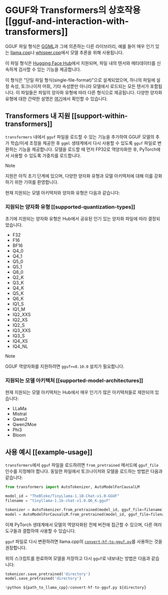 <!--Copyright 2024 The HuggingFace Team. All rights reserved.

Licensed under the Apache License, Version 2.0 (the "License"); you may not use this file except in compliance with
the License. You may obtain a copy of the License at

http://www.apache.org/licenses/LICENSE-2.0

Unless required by applicable law or agreed to in writing, software distributed under the License is distributed on
an "AS IS" BASIS, WITHOUT WARRANTIES OR CONDITIONS OF ANY KIND, either express or implied. See the License for the
specific language governing permissions and limitations under the License.

⚠️ Note that this file is in Markdown but contain specific syntax for our doc-builder (similar to MDX) that may not be
rendered properly in your Markdown viewer.

-->

# GGUF와 Transformers의 상호작용 [[gguf-and-interaction-with-transformers]]

GGUF 파일 형식은 [GGML](https://github.com/ggerganov/ggml)과 그에 의존하는 다른 라이브러리, 예를 들어 매우 인기 있는 [llama.cpp](https://github.com/ggerganov/llama.cpp)나 [whisper.cpp](https://github.com/ggerganov/whisper.cpp)에서 모델 추론을 위해 사용됩니다.

이 파일 형식은 [Hugging Face Hub](https://huggingface.co/docs/hub/en/gguf)에서 지원되며, 파일 내의 텐서와 메타데이터를 신속하게 검사할 수 있는 기능을 제공합니다.

이 형식은 "단일 파일 형식(single-file-format)"으로 설계되었으며, 하나의 파일에 설정 속성, 토크나이저 어휘, 기타 속성뿐만 아니라 모델에서 로드되는 모든 텐서가 포함됩니다. 이 파일들은 파일의 양자화 유형에 따라 다른 형식으로 제공됩니다. 다양한 양자화 유형에 대한 간략한 설명은 [여기](https://huggingface.co/docs/hub/en/gguf#quantization-types)에서 확인할 수 있습니다.

## Transformers 내 지원 [[support-within-transformers]]

`transformers` 내에서 `gguf` 파일을 로드할 수 있는 기능을 추가하여 GGUF 모델의 추가 학습/미세 조정을 제공한 후 `ggml` 생태계에서 다시 사용할 수 있도록 `gguf` 파일로 변환하는 기능을 제공합니다. 모델을 로드할 때 먼저 FP32로 역양자화한 후, PyTorch에서 사용할 수 있도록 가중치를 로드합니다.

> [!NOTE]
> 지원은 아직 초기 단계에 있으며, 다양한 양자화 유형과 모델 아키텍처에 대해 이를 강화하기 위한 기여를 환영합니다.

현재 지원되는 모델 아키텍처와 양자화 유형은 다음과 같습니다:

### 지원되는 양자화 유형 [[supported-quantization-types]]

초기에 지원되는 양자화 유형은 Hub에서 공유된 인기 있는 양자화 파일에 따라 결정되었습니다.

- F32
- F16
- BF16
- Q4_0
- Q4_1
- Q5_0
- Q5_1
- Q8_0
- Q2_K
- Q3_K
- Q4_K
- Q5_K
- Q6_K
- IQ1_S
- IQ1_M
- IQ2_XXS
- IQ2_XS
- IQ2_S
- IQ3_XXS
- IQ3_S
- IQ4_XS
- IQ4_NL

> [!NOTE]
> GGUF 역양자화를 지원하려면 `gguf>=0.10.0` 설치가 필요합니다.

### 지원되는 모델 아키텍처 [[supported-model-architectures]]

현재 지원되는 모델 아키텍처는 Hub에서 매우 인기가 많은 아키텍처들로 제한되어 있습니다:

- LLaMa
- Mistral
- Qwen2
- Qwen2Moe
- Phi3
- Bloom

## 사용 예시 [[example-usage]]

`transformers`에서 `gguf` 파일을 로드하려면 `from_pretrained` 메서드에 `gguf_file` 인수를 지정해야 합니다. 동일한 파일에서 토크나이저와 모델을 로드하는 방법은 다음과 같습니다: 

```python
from transformers import AutoTokenizer, AutoModelForCausalLM

model_id = "TheBloke/TinyLlama-1.1B-Chat-v1.0-GGUF"
filename = "tinyllama-1.1b-chat-v1.0.Q6_K.gguf"

tokenizer = AutoTokenizer.from_pretrained(model_id, gguf_file=filename)
model = AutoModelForCausalLM.from_pretrained(model_id, gguf_file=filename)
```

이제 PyTorch 생태계에서 모델의 역양자화된 전체 버전에 접근할 수 있으며, 다른 여러 도구들과 결합하여 사용할 수 있습니다.

`gguf` 파일로 다시 변환하려면 llama.cpp의 [`convert-hf-to-gguf.py`](https://github.com/ggerganov/llama.cpp/blob/master/convert-hf-to-gguf.py)를 사용하는 것을 권장합니다.

위의 스크립트를 완료하여 모델을 저장하고 다시 `gguf`로 내보내는 방법은 다음과 같습니다:

```python
tokenizer.save_pretrained('directory')
model.save_pretrained('directory')

!python ${path_to_llama_cpp}/convert-hf-to-gguf.py ${directory}
```
